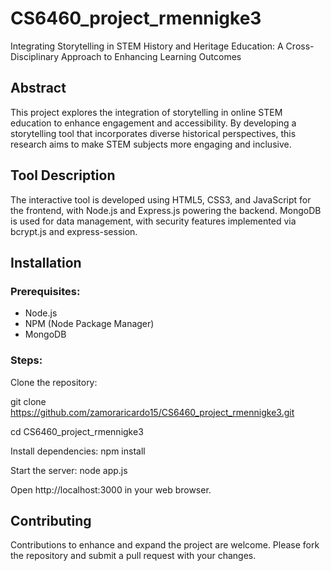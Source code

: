 # CS6460_project_rmennigke3
Integrating Storytelling in STEM History and Heritage Education: A Cross-Disciplinary Approach to Enhancing Learning Outcomes

## Abstract
This project explores the integration of storytelling in online STEM education to enhance engagement and accessibility. By developing a storytelling tool that incorporates diverse historical perspectives, this research aims to make STEM subjects more engaging and inclusive.

## Tool Description
The interactive tool is developed using HTML5, CSS3, and JavaScript for the frontend, with Node.js and Express.js powering the backend. MongoDB is used for data management, with security features implemented via bcrypt.js and express-session.

## Installation

### Prerequisites:
- Node.js
- NPM (Node Package Manager)
- MongoDB

### Steps:
Clone the repository:

git clone https://github.com/zamoraricardo15/CS6460_project_rmennigke3.git

cd CS6460_project_rmennigke3

Install dependencies: npm install

Start the server: node app.js

Open http://localhost:3000 in your web browser.
 
## Contributing
Contributions to enhance and expand the project are welcome. Please fork the repository and submit a pull request with your changes.
